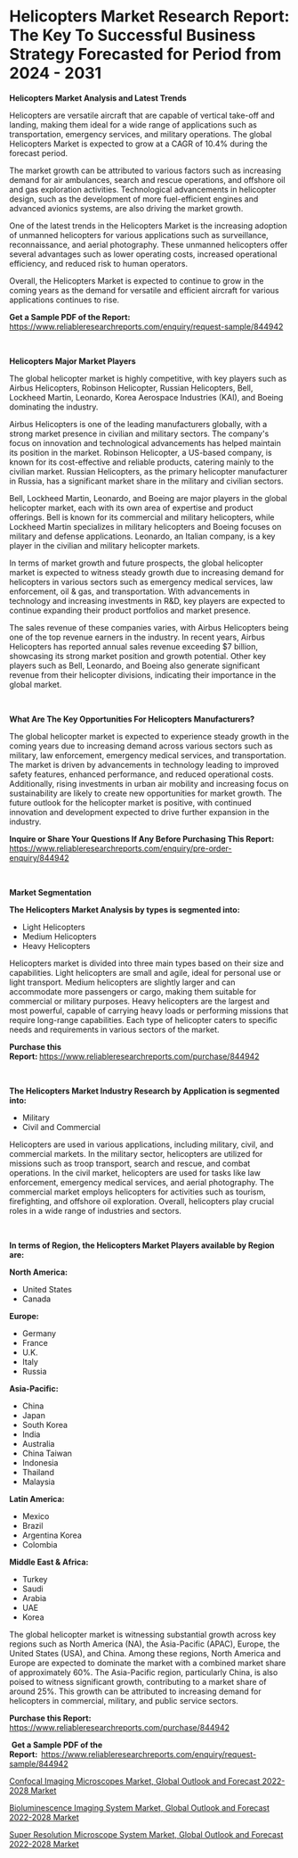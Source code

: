 <p><h1>Helicopters Market Research Report: The Key To Successful Business Strategy Forecasted for Period from 2024 - 2031</h1></p><p><strong>Helicopters Market Analysis and Latest Trends</strong></p>
<p><p>Helicopters are versatile aircraft that are capable of vertical take-off and landing, making them ideal for a wide range of applications such as transportation, emergency services, and military operations. The global Helicopters Market is expected to grow at a CAGR of 10.4% during the forecast period. </p><p>The market growth can be attributed to various factors such as increasing demand for air ambulances, search and rescue operations, and offshore oil and gas exploration activities. Technological advancements in helicopter design, such as the development of more fuel-efficient engines and advanced avionics systems, are also driving the market growth.</p><p>One of the latest trends in the Helicopters Market is the increasing adoption of unmanned helicopters for various applications such as surveillance, reconnaissance, and aerial photography. These unmanned helicopters offer several advantages such as lower operating costs, increased operational efficiency, and reduced risk to human operators.</p><p>Overall, the Helicopters Market is expected to continue to grow in the coming years as the demand for versatile and efficient aircraft for various applications continues to rise.</p></p>
<p><strong>Get a Sample PDF of the Report:&nbsp;</strong> <a href="https://www.reliableresearchreports.com/enquiry/request-sample/844942">https://www.reliableresearchreports.com/enquiry/request-sample/844942</a></p>
<p>&nbsp;</p>
<p><strong>Helicopters Major Market Players</strong></p>
<p><p>The global helicopter market is highly competitive, with key players such as Airbus Helicopters, Robinson Helicopter, Russian Helicopters, Bell, Lockheed Martin, Leonardo, Korea Aerospace Industries (KAI), and Boeing dominating the industry. </p><p>Airbus Helicopters is one of the leading manufacturers globally, with a strong market presence in civilian and military sectors. The company's focus on innovation and technological advancements has helped maintain its position in the market. Robinson Helicopter, a US-based company, is known for its cost-effective and reliable products, catering mainly to the civilian market. Russian Helicopters, as the primary helicopter manufacturer in Russia, has a significant market share in the military and civilian sectors. </p><p>Bell, Lockheed Martin, Leonardo, and Boeing are major players in the global helicopter market, each with its own area of expertise and product offerings. Bell is known for its commercial and military helicopters, while Lockheed Martin specializes in military helicopters and Boeing focuses on military and defense applications. Leonardo, an Italian company, is a key player in the civilian and military helicopter markets.</p><p>In terms of market growth and future prospects, the global helicopter market is expected to witness steady growth due to increasing demand for helicopters in various sectors such as emergency medical services, law enforcement, oil & gas, and transportation. With advancements in technology and increasing investments in R&D, key players are expected to continue expanding their product portfolios and market presence.</p><p>The sales revenue of these companies varies, with Airbus Helicopters being one of the top revenue earners in the industry. In recent years, Airbus Helicopters has reported annual sales revenue exceeding $7 billion, showcasing its strong market position and growth potential. Other key players such as Bell, Leonardo, and Boeing also generate significant revenue from their helicopter divisions, indicating their importance in the global market.</p></p>
<p>&nbsp;</p>
<p><strong>What Are The Key Opportunities For Helicopters Manufacturers?</strong></p>
<p><p>The global helicopter market is expected to experience steady growth in the coming years due to increasing demand across various sectors such as military, law enforcement, emergency medical services, and transportation. The market is driven by advancements in technology leading to improved safety features, enhanced performance, and reduced operational costs. Additionally, rising investments in urban air mobility and increasing focus on sustainability are likely to create new opportunities for market growth. The future outlook for the helicopter market is positive, with continued innovation and development expected to drive further expansion in the industry.</p></p>
<p><strong>Inquire or Share Your Questions If Any Before Purchasing This Report:</strong> <a href="https://www.reliableresearchreports.com/enquiry/pre-order-enquiry/844942">https://www.reliableresearchreports.com/enquiry/pre-order-enquiry/844942</a></p>
<p>&nbsp;</p>
<p><strong>Market Segmentation</strong></p>
<p><strong>The Helicopters Market Analysis by types is segmented into:</strong></p>
<p><ul><li>Light Helicopters</li><li>Medium Helicopters</li><li>Heavy Helicopters</li></ul></p>
<p><p>Helicopters market is divided into three main types based on their size and capabilities. Light helicopters are small and agile, ideal for personal use or light transport. Medium helicopters are slightly larger and can accommodate more passengers or cargo, making them suitable for commercial or military purposes. Heavy helicopters are the largest and most powerful, capable of carrying heavy loads or performing missions that require long-range capabilities. Each type of helicopter caters to specific needs and requirements in various sectors of the market.</p></p>
<p><strong>Purchase this Report:&nbsp;</strong><a href="https://www.reliableresearchreports.com/purchase/844942">https://www.reliableresearchreports.com/purchase/844942</a></p>
<p>&nbsp;</p>
<p><strong>The Helicopters Market Industry Research by Application is segmented into:</strong></p>
<p><ul><li>Military</li><li>Civil and Commercial</li></ul></p>
<p><p>Helicopters are used in various applications, including military, civil, and commercial markets. In the military sector, helicopters are utilized for missions such as troop transport, search and rescue, and combat operations. In the civil market, helicopters are used for tasks like law enforcement, emergency medical services, and aerial photography. The commercial market employs helicopters for activities such as tourism, firefighting, and offshore oil exploration. Overall, helicopters play crucial roles in a wide range of industries and sectors.</p></p>
<p>&nbsp;</p>
<p><strong>In terms of Region, the Helicopters Market Players available by Region are:</strong></p>
<p>
    <p> <strong> North America: </strong>
        <ul>
            <li>United States</li>
            <li>Canada</li>
        </ul>
        </p> 
    <p> <strong> Europe: </strong>
        <ul>
            <li>Germany</li>
            <li>France</li>
            <li>U.K.</li>
            <li>Italy</li>
            <li>Russia</li>
        </ul>
        </p> 
    <p> <strong> Asia-Pacific: </strong>
        <ul>
            <li>China</li>
            <li>Japan</li>
            <li>South Korea</li>
            <li>India</li>
            <li>Australia</li>
            <li>China Taiwan</li>
            <li>Indonesia</li>
            <li>Thailand</li>
            <li>Malaysia</li>
        </ul>
        </p> 
    <p> <strong> Latin America: </strong>
        <ul>
            <li>Mexico</li>
            <li>Brazil</li>
            <li>Argentina Korea</li>
            <li>Colombia</li>
        </ul>
        </p> 
    <p> <strong> Middle East & Africa: </strong>
        <ul>
            <li>Turkey</li>
            <li>Saudi</li>
            <li>Arabia</li>
            <li>UAE</li>
            <li>Korea</li>
        </ul>
    </p>
    </p>
<p><p>The global helicopter market is witnessing substantial growth across key regions such as North America (NA), the Asia-Pacific (APAC), Europe, the United States (USA), and China. Among these regions, North America and Europe are expected to dominate the market with a combined market share of approximately 60%. The Asia-Pacific region, particularly China, is also poised to witness significant growth, contributing to a market share of around 25%. This growth can be attributed to increasing demand for helicopters in commercial, military, and public service sectors.</p></p>
<p><strong>Purchase this Report: </strong><a href="https://www.reliableresearchreports.com/purchase/844942">https://www.reliableresearchreports.com/purchase/844942</a></p>
<p>&nbsp;<strong>Get a Sample PDF of the Report:&nbsp;&nbsp;</strong><a href="https://www.reliableresearchreports.com/enquiry/request-sample/844942">https://www.reliableresearchreports.com/enquiry/request-sample/844942</a></p>
<p><strong></strong></p>
<p><p><a href="https://view.publitas.com/reportprime-1/confocal-imaging-microscopes-market-global-outlook-and-forecast-2022-2028-market-research-report-provides-thorough-industry-overview-which-offers-an-in-depth-analysis-of-product-trends-and-new-market-divisions/">Confocal Imaging Microscopes Market, Global Outlook and Forecast 2022-2028 Market</a></p><p><a href="https://view.publitas.com/reportprime-1/bioluminescence-imaging-system-market-global-outlook-and-forecast-2022-2028-market-insights-market-players-and-forecast-till-2030/">Bioluminescence Imaging System Market, Global Outlook and Forecast 2022-2028 Market</a></p><p><a href="https://view.publitas.com/reportprime-1/super-resolution-microscope-system-market-global-outlook-and-forecast-2022-2028-market-size-share-trends-analysis-report-by-application-regional-outlook-competitive-strategies-and-segment-forecasts-2023-2030/">Super Resolution Microscope System Market, Global Outlook and Forecast 2022-2028 Market</a></p></p>